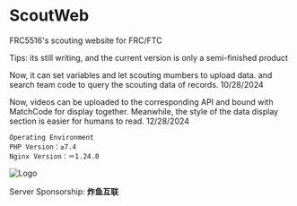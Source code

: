 # ScoutWeb
FRC5516's scouting website for FRC/FTC

Tips: its still writing, and the current version is only a semi-finished product

Now, it can set variables and let scouting mumbers to upload data.
and search team code to query the scouting data of records. 10/28/2024

Now, videos can be uploaded to the corresponding API and bound with MatchCode for display together. Meanwhile, the style of the data display section is easier for humans to read. 12/28/2024


    Operating Environment
    PHP Version：≥7.4
    Nginx Version：＝1.24.0


<footer>
    <div class="footer-content">
        <div class="footer-logo">
            <img src="https://api4.lfcup.cn/files/logo.png" alt="Logo" class="logo" size="30%">
        </div>
        <div class="footer-sponsor">
            <p>Server Sponsorship: <strong>炸鱼互联</strong></p>
        </div>
    </div>
</footer>
